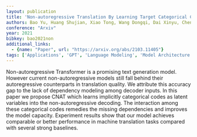```yaml
---
layout: publication
title: 'Non-autoregressive Translation By Learning Target Categorical Codes'
authors: Bao Yu, Huang Shujian, Xiao Tong, Wang Dongqi, Dai Xinyu, Chen Jiajun
conference: "Arxiv"
year: 2021
bibkey: bao2021non
additional_links:
  - {name: "Paper", url: "https://arxiv.org/abs/2103.11405"}
tags: ['Applications', 'GPT', 'Language Modeling', 'Model Architecture', 'Pretraining Methods', 'Transformer']
---
```

Non-autoregressive Transformer is a promising text generation model. However current non-autoregressive models still fall behind their autoregressive counterparts in translation quality. We attribute this accuracy gap to the lack of dependency modeling among decoder inputs. In this paper we propose CNAT which learns implicitly categorical codes as latent variables into the non-autoregressive decoding. The interaction among these categorical codes remedies the missing dependencies and improves the model capacity. Experiment results show that our model achieves comparable or better performance in machine translation tasks compared with several strong baselines.
